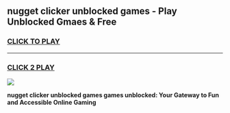 
## nugget clicker unblocked games - Play Unblocked Gmaes & Free
<h3>
<a href="https://news.freeplayer.one?title=nugget_clicker_unblocked_games&ref=23F">CLICK TO PLAY</a></h3>
<hr>

<h3>
<a href="https://news.freeplayer.one?title=nugget_clicker_unblocked_games&ref=23F">CLICK 2 PLAY</a>
  
</h3>

<a href="https://news.freeplayer.one?title=nugget_clicker_unblocked_games&ref=23F/"><img src="https://clearcache.store/games.png"></a>


**nugget clicker unblocked games games unblocked: Your Gateway to Fun and Accessible Online Gaming**
